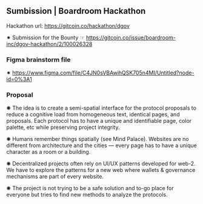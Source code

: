 ## Sumbission | Boardroom Hackathon 
Hackathon url: https://gitcoin.co/hackathon/dgov

✷ Submission for the Bounty ☞ https://gitcoin.co/issue/boardroom-inc/dgov-hackathon/2/100026328

### Figma brainstorm file
✷ https://www.figma.com/file/C4JN0sVBAwihQSK705n4MI/Untitled?node-id=0%3A1

### Proposal
✺ The idea is to create a semi-spatial interface for the protocol proposals to reduce a cognitive load from homogeneous text, identical pages, and proposals. Each protocol has to have a unique and identifiable page, color palette, etc while preserving project integrity. 

✺ Humans remember things spatially (see Mind Palace). Websites are no different from architecture and the cities — every page has to have a unique character as a room or a building. 

✺ Decentralized projects often rely on UI/UX patterns developed for web-2. We have to explore the patterns for a new web where wallets & governance mechanisms are part of every website. 

✺ The project is not trying to be a safe solution and to-go place for everyone but tries to find new methods to analyze the protocols.